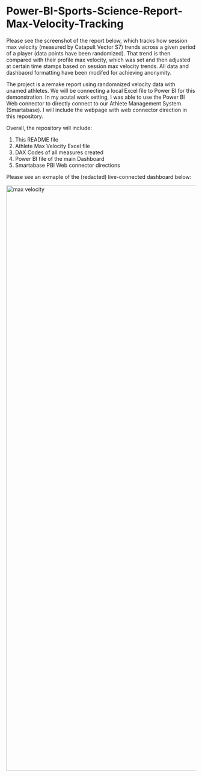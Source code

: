 # Power-BI-Sports-Science-Report-Max-Velocity-Tracking


Please see the screenshot of the report below, which tracks how session max velocity (measured by Catapult Vector S7) trends across a given period of a player (data points have been randomized). That trend is then compared with their profile max velocity, which was set and then adjusted at certain time stamps based on session max velocity trends. All data and dashbaord formatting have been modifed for achieving anonymity.

The project is a remake report using randomnized velocity data with unamed athletes. We will be connecting a local Excel file to Power BI for this demonstration. In my acutal work setting, I was able to use the Power BI Web connector to directly connect to our Athlete Management System (Smartabase). I will include the webpage with web connector direction in this repository.

Overall, the repository will include:

1. This README file
2. Athlete Max Velocity Excel file
3. DAX Codes of all measures created
4. Power BI file of the main Dashboard
5. Smartabase PBI Web connector directions


Please see an exmaple of the (redacted) live-connected dashboard below:

<img width="1555" alt="max velocity" src="https://github.com/heranwang/Power-BI-Sports-Science-Dashboard-Velocity-Analysis/assets/148338886/5ca3cce0-23af-4b7f-a55d-c10ad7805c8a">
